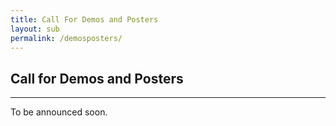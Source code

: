 ```yaml
---
title: Call For Demos and Posters
layout: sub
permalink: /demosposters/
---
```


<h2>Call for Demos and Posters </h2>
<hr/>
To be announced soon.